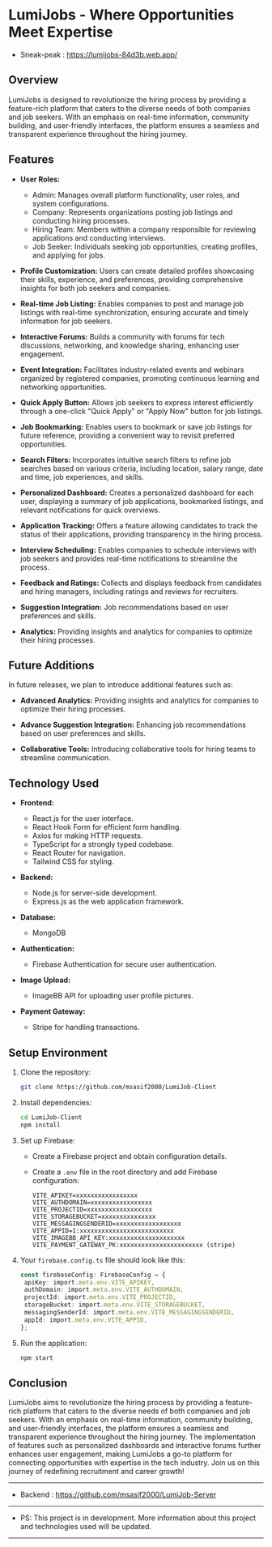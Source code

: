 # LumiJobs - Where Opportunities Meet Expertise

- Sneak-peak : https://lumijobs-84d3b.web.app/

## Overview

LumiJobs is designed to revolutionize the hiring process by providing a feature-rich platform that caters to the diverse needs of both companies and job seekers. With an emphasis on real-time information, community building, and user-friendly interfaces, the platform ensures a seamless and transparent experience throughout the hiring journey.

## Features

- **User Roles:**
  - Admin: Manages overall platform functionality, user roles, and system configurations.
  - Company: Represents organizations posting job listings and conducting hiring processes.
  - Hiring Team: Members within a company responsible for reviewing applications and conducting interviews.
  - Job Seeker: Individuals seeking job opportunities, creating profiles, and applying for jobs.

- **Profile Customization:**
  Users can create detailed profiles showcasing their skills, experience, and preferences, providing comprehensive insights for both job seekers and companies.

- **Real-time Job Listing:**
  Enables companies to post and manage job listings with real-time synchronization, ensuring accurate and timely information for job seekers.

- **Interactive Forums:**
  Builds a community with forums for tech discussions, networking, and knowledge sharing, enhancing user engagement.

- **Event Integration:**
  Facilitates industry-related events and webinars organized by registered companies, promoting continuous learning and networking opportunities.

- **Quick Apply Button:**
  Allows job seekers to express interest efficiently through a one-click "Quick Apply" or "Apply Now" button for job listings.

- **Job Bookmarking:**
  Enables users to bookmark or save job listings for future reference, providing a convenient way to revisit preferred opportunities.

- **Search Filters:**
  Incorporates intuitive search filters to refine job searches based on various criteria, including location, salary range, date and time, job experiences, and skills.

- **Personalized Dashboard:**
  Creates a personalized dashboard for each user, displaying a summary of job applications, bookmarked listings, and relevant notifications for quick overviews.

- **Application Tracking:**
  Offers a feature allowing candidates to track the status of their applications, providing transparency in the hiring process.

- **Interview Scheduling:**
  Enables companies to schedule interviews with job seekers and provides real-time notifications to streamline the process.

- **Feedback and Ratings:**
  Collects and displays feedback from candidates and hiring managers, including ratings and reviews for recruiters.

- **Suggestion Integration:**
  Job recommendations based on user preferences and skills.

- **Analytics:**
  Providing insights and analytics for companies to optimize their hiring processes.

## Future Additions

In future releases, we plan to introduce additional features such as:

- **Advanced Analytics:**
  Providing insights and analytics for companies to optimize their hiring processes.

- **Advance Suggestion Integration:**
  Enhancing job recommendations based on user preferences and skills.

- **Collaborative Tools:**
  Introducing collaborative tools for hiring teams to streamline communication.

## Technology Used

- **Frontend:**
  - React.js for the user interface.
  - React Hook Form for efficient form handling.
  - Axios for making HTTP requests.
  - TypeScript for a strongly typed codebase.
  - React Router for navigation.
  - Tailwind CSS for styling.

- **Backend:**
  - Node.js for server-side development.
  - Express.js as the web application framework.

- **Database:**
  - MongoDB

- **Authentication:**
  - Firebase Authentication for secure user authentication.

- **Image Upload:**
  - ImageBB API for uploading user profile pictures.

- **Payment Gateway:**
  - Stripe for handling transactions.

## Setup Environment

1. Clone the repository:

    ```bash
    git clone https://github.com/msasif2000/LumiJob-Client
    ```

2. Install dependencies:

    ```bash
    cd LumiJob-Client
    npm install
    ```

3. Set up Firebase:
   - Create a Firebase project and obtain configuration details.
   - Create a `.env` file in the root directory and add Firebase configuration:

     ```env
     VITE_APIKEY=xxxxxxxxxxxxxxxxx
     VITE_AUTHDOMAIN=xxxxxxxxxxxxxxxxx
     VITE_PROJECTID=xxxxxxxxxxxxxxxxxx
     VITE_STORAGEBUCKET=xxxxxxxxxxxxxxx
     VITE_MESSAGINGSENDERID=xxxxxxxxxxxxxxxxxx
     VITE_APPID=1:xxxxxxxxxxxxxxxxxxxxxxxxxx
     VITE_IMAGEBB_API_KEY:xxxxxxxxxxxxxxxxxxxxx
     VITE_PAYMENT_GATEWAY_PK:xxxxxxxxxxxxxxxxxxxxxxx (stripe)

     ```

4. Your `firebase.config.ts` file should look like this:

    ```typescript
    const firebaseConfig: FirebaseConfig = {
     apiKey: import.meta.env.VITE_APIKEY,
     authDomain: import.meta.env.VITE_AUTHDOMAIN,
     projectId: import.meta.env.VITE_PROJECTID,
     storageBucket: import.meta.env.VITE_STORAGEBUCKET,
     messagingSenderId: import.meta.env.VITE_MESSAGINGSENDERID,
     appId: import.meta.env.VITE_APPID,
    };
    ```

5. Run the application:

    ```bash
    npm start
    ```

## Conclusion

LumiJobs aims to revolutionize the hiring process by providing a feature-rich platform that caters to the diverse needs of both companies and job seekers. With an emphasis on real-time information, community building, and user-friendly interfaces, the platform ensures a seamless and transparent experience throughout the hiring journey. The implementation of features such as personalized dashboards and interactive forums further enhances user engagement, making LumiJobs a go-to platform for connecting opportunities with expertise in the tech industry. Join us on this journey of redefining recruitment and career growth!

---
- Backend : https://github.com/msasif2000/LumiJob-Server
---
- PS: This project is in development. More information about this project and technologies used will be updated.
---